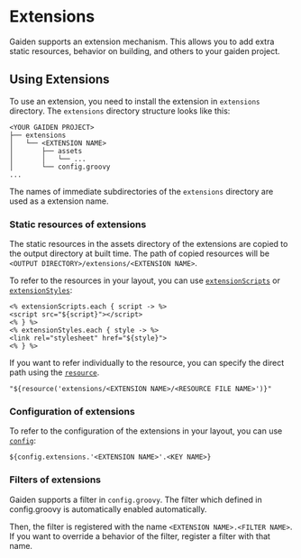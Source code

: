 Extensions
==========

Gaiden supports an extension mechanism.
This allows you to add extra static resources, behavior on building, and others to your gaiden project.


Using Extensions
----------------

To use an extension, you need to install the extension in `extensions` directory.
The `extensions` directory structure looks like this:

```
<YOUR GAIDEN PROJECT>
├── extensions
│   └── <EXTENSION NAME>
│       ├── assets
│       │   └── ...
│       └── config.groovy
...
```

The names of immediate subdirectories of the `extensions` directory are used as a extension name.


### Static resources of extensions

The static resources in the assets directory of the extensions are copied to the output directory at built time.
The path of copied resources will be `<OUTPUT DIRECTORY>/extensions/<EXTENSION NAME>`.

To refer to the resources in your layout, you can use [`extensionScripts`](theme.md#extensionscripts) or [`extensionStyles`](theme.md#extensionstyles):

```
<% extensionScripts.each { script -> %>
<script src="${script}"></script>
<% } %>
<% extensionStyles.each { style -> %>
<link rel="stylesheet" href="${style}">
<% } %>
```

If you want to refer individually to the resource, you can specify the direct path using the [`resource`](theme.md#resource).

```
"${resource('extensions/<EXTENSION NAME>/<RESOURCE FILE NAME>')}"
```


### Configuration of extensions

To refer to the configuration of the extensions in your layout, you can use [`config`](theme.md#config):

```
${config.extensions.'<EXTENSION NAME>'.<KEY NAME>}
```


### Filters of extensions

Gaiden supports a filter in `config.groovy`.
The filter which defined in config.groovy is automatically enabled automatically.

Then, the filter is registered with the name `<EXTENSION NAME>.<FILTER NAME>`.
If you want to override a behavior of the filter, register a filter with that name.

